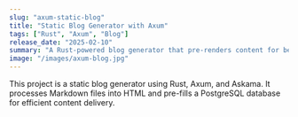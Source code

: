 ```yaml
---
slug: "axum-static-blog"
title: "Static Blog Generator with Axum"
tags: ["Rust", "Axum", "Blog"]
release_date: "2025-02-10"
summary: "A Rust-powered blog generator that pre-renders content for better performance."
image: "/images/axum-blog.jpg"
---
```


This project is a static blog generator using Rust, Axum, and Askama. It processes Markdown files into HTML and pre-fills a PostgreSQL database for efficient content delivery.

